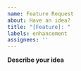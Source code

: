 ```yaml
---
name: Feature Request
about: Have an idea?
title: "[Feature]: "
labels: enhancement
assignees: ''
---
```


**Describe your idea**

